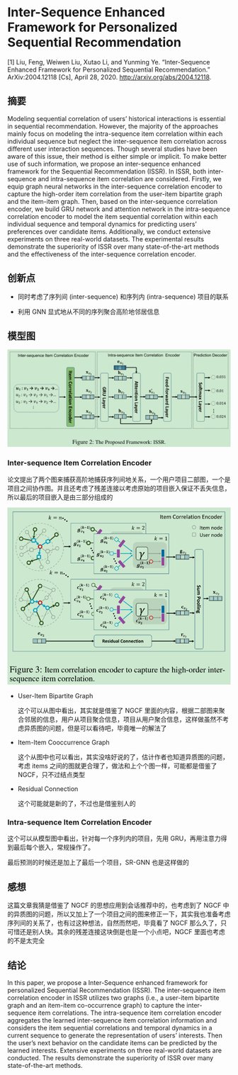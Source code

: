 # Inter-Sequence Enhanced Framework for Personalized Sequential Recommendation

[1] Liu, Feng, Weiwen Liu, Xutao Li, and Yunming Ye. “Inter-Sequence Enhanced Framework for Personalized Sequential Recommendation.” ArXiv:2004.12118 [Cs], April 28, 2020. http://arxiv.org/abs/2004.12118.

## 摘要

Modeling sequential correlation of users’ historical interactions is essential in sequential recommendation. However, the majority of the approaches mainly focus on modeling the intra-sequence item correlation within each individual sequence but neglect the inter-sequence item correlation across
different user interaction sequences. Though several studies have been aware of this issue, their method is either simple or implicit. To make better use of such information, we propose an inter-sequence enhanced framework for the Sequential Recommendation (ISSR). In ISSR, both inter-sequence and intra-sequence item correlation are considered. Firstly, we equip graph neural networks in the inter-sequence correlation encoder to capture the high-order item correlation from
the user-item bipartite graph and the item-item graph. Then, based on the inter-sequence correlation encoder, we build GRU network and attention network in the intra-sequence correlation encoder to model the item sequential correlation within each individual sequence and temporal dynamics for predicting users’ preferences over candidate items. Additionally, we conduct extensive experiments on three real-world datasets. The experimental results demonstrate the superiority of ISSR over many state-of-the-art methods and the effectiveness of the inter-sequence correlation encoder.

## 创新点

- 同时考虑了序列间 (inter-sequence) 和序列内 (intra-sequence) 项目的联系

- 利用 GNN 显式地从不同的序列聚合高阶地邻居信息

## 模型图

![ISSR](images/issr.png)

### Inter-sequence Item Correlation Encoder

论文提出了两个图来捕获高阶地捕获序列间地关系，一个用户项目二部图，一个是项目之间协作图。并且还考虑了残差连接以考虑原始的项目嵌入保证不丢失信息，所以最后的项目嵌入是由三部分组成的

![item-encoder](images/item-encoder.png)

- User-Item Bipartite Graph

  这个可以从图中看出，其实就是借鉴了 NGCF 里面的内容，根据二部图来聚合邻居的信息，用户从项目聚合信息，项目从用户聚合信息，这样做虽然不考虑异质图的问题，但是可以看待吧，毕竟唯一的解法了

- Item-Item Cooccurrence Graph

  这个从图中也可以看出，其实没啥好说的了，估计作者也知道异质图的问题，考虑 items 之间的图就更合理了，做法和上个个图一样，可能都是借鉴了 NGCF，只不过结点类型

- Residual Connection

  这个可能就是新的了，不过也是借鉴别人的

### Intra-sequence Item Correlation Encoder

这个可以从模型图中看出，针对每一个序列内的项目，先用 GRU，再用注意力得到最后每个嵌入，常规操作了。

最后预测的时候还是加上了最后一个项目，SR-GNN 也是这样做的

## 感想

这篇文章我猜是借鉴了 NGCF 的思想应用到会话推荐中的，也考虑到了 NGCF 中的异质图的问题，所以又加上了一个项目之间的图来修正一下，其实我也准备考虑序列间的关系了，也有过这种想法，自然而然吧，毕竟看了 NGCF 那么久了，只可惜还是别人快。其余的残差连接这块倒是也是一个小点吧，NGCF 里面也考虑的不是太完全

## 结论

In this paper, we propose a Inter-Sequence enhanced framework for personalized Sequential Recommendation (ISSR). The inter-sequence item correlation encoder in ISSR utilizes two graphs (i.e., a user-item bipartite graph and an item-item co-occurrence graph) to capture the inter-sequence item correlations. The intra-sequence item correlation encoder aggregates the learned inter-sequence item correlation information and considers the item sequential correlations and temporal dynamics in a current sequence to generate the representation of users’ interests. Then the user’s next behavior
on the candidate items can be predicted by the learned interests. Extensive experiments on three real-world datasets are conducted. The results demonstrate the superiority of ISSR over many state-of-the-art methods.

